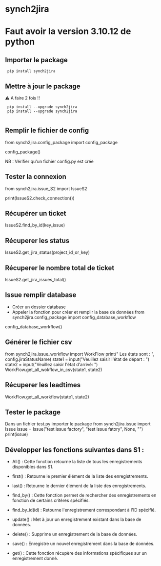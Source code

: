 # synch2jira

# Faut avoir la version 3.10.12 de python 
## Importer le package
```
 pip install synch2jira
```

## Mettre à jour le package 
⚠️ A faire 2 fois !! 
```
 pip install --upgrade synch2jira
 pip install --upgrade synch2jira
 
```





## Remplir le fichier de config

from synch2jira.config_package import config_package

config_package()

NB : Vérifier qu'un fichier config.py est crée

## Tester la connexion
from synch2jira.issue_S2 import IssueS2

print(IssueS2.check_connection())

## Récupérer un ticket 
IssueS2.find_by_id(key_issue)

## Récuperer les status 
IssueS2.get_jira_status(project_id_or_key)

## Récuperer le nombre total de ticket 
IssueS2.get_jira_issues_total()

## Issue remplir database
* Créer un dossier database
* Appeler la fonction pour créer et remplir la base de données
from synch2jira.config_package import config_database_workflow

config_database_workflow()

## Générer le fichier csv 
from synch2jira.issue_workflow import WorkFlow
print(" Les états sont : ", config.jiraStatusName)
state1 = input("Veuillez saisir l'état de départ : ")
state2 = input("Veuillez saisir l'état d'arrivé: ")
WorkFlow.get_all_wokflow_in_csv(state1, state2)

## Récuperer les leadtimes 
WorkFlow.get_all_workflow(state1, state2)

## Tester le package 
Dans un fichier test.py importer le package 
from synch2jira.issue import Issue
issue = Issue("test  issue factory", "test issue fatory", None, "")
print(issue)




## Développer les fonctions suivantes dans S1 :

* All() : Cette fonction retourne la liste de tous les enregistrements disponibles dans S1.

* first() : Retourne le premier élément de la liste des enregistrements.

* last() : Retourne le dernier élément de la liste des enregistrements.

* find_by() : Cette fonction permet de rechercher des enregistrements en fonction de certains critères spécifiés.

* find_by_id(id) : Retourne l'enregistrement correspondant à l'ID spécifié.

* update() : Met à jour un enregistrement existant dans la base de données.

* delete() : Supprime un enregistrement de la base de données.

* save() : Enregistre un nouvel enregistrement dans la base de données.

* get() : Cette fonction récupère des informations spécifiques sur un enregistrement donné.





